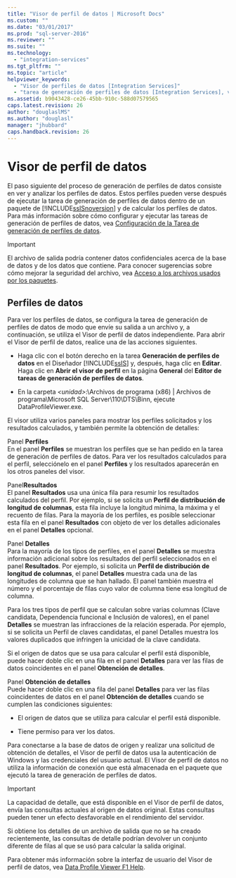 ```yaml
---
title: "Visor de perfil de datos | Microsoft Docs"
ms.custom: ""
ms.date: "03/01/2017"
ms.prod: "sql-server-2016"
ms.reviewer: ""
ms.suite: ""
ms.technology: 
  - "integration-services"
ms.tgt_pltfrm: ""
ms.topic: "article"
helpviewer_keywords: 
  - "Visor de perfiles de datos [Integration Services]"
  - "tarea de generación de perfiles de datos [Integration Services], visor de salida"
ms.assetid: b9043428-ce26-45bb-910c-588d07579565
caps.latest.revision: 26
author: "douglaslMS"
ms.author: "douglasl"
manager: "jhubbard"
caps.handback.revision: 26
---
```

# Visor de perfil de datos
  El paso siguiente del proceso de generación de perfiles de datos consiste en ver y analizar los perfiles de datos. Estos perfiles pueden verse después de ejecutar la tarea de generación de perfiles de datos dentro de un paquete de [!INCLUDE[ssISnoversion](../../includes/ssisnoversion-md.md)] y de calcular los perfiles de datos. Para más información sobre cómo configurar y ejecutar las tareas de generación de perfiles de datos, vea [Configuración de la Tarea de generación de perfiles de datos](../../integration-services/control-flow/setup-of-the-data-profiling-task.md).  
  
> [!IMPORTANT]  
>  El archivo de salida podría contener datos confidenciales acerca de la base de datos y de los datos que contiene. Para conocer sugerencias sobre cómo mejorar la seguridad del archivo, vea [Acceso a los archivos usados por los paquetes](../../integration-services/security/access-to-files-used-by-packages.md).  
  
## Perfiles de datos  
 Para ver los perfiles de datos, se configura la tarea de generación de perfiles de datos de modo que envíe su salida a un archivo y, a continuación, se utiliza el Visor de perfil de datos independiente. Para abrir el Visor de perfil de datos, realice una de las acciones siguientes.  
  
-   Haga clic con el botón derecho en la tarea **Generación de perfiles de datos** en el Diseñador [!INCLUDE[ssIS](../../includes/ssis-md.md)] y, después, haga clic en **Editar**. Haga clic en **Abrir el visor de perfil** en la página **General** del **Editor de tareas de generación de perfiles de datos**.  
  
-   En la carpeta *\<unidad>*:\Archivos de programa (x86) | Archivos de programa\Microsoft SQL Server\110\DTS\Binn, ejecute DataProfileViewer.exe.  
  
 El visor utiliza varios paneles para mostrar los perfiles solicitados y los resultados calculados, y también permite la obtención de detalles:  
  
 Panel **Perfiles**  
 En el panel **Perfiles** se muestran los perfiles que se han pedido en la tarea de generación de perfiles de datos. Para ver los resultados calculados para el perfil, selecciónelo en el panel **Perfiles** y los resultados aparecerán en los otros paneles del visor.  
  
 Panel**Resultados**   
 El panel **Resultados** usa una única fila para resumir los resultados calculados del perfil. Por ejemplo, si se solicita un **Perfil de distribución de longitud de columnas**, esta fila incluye la longitud mínima, la máxima y el recuento de filas. Para la mayoría de los perfiles, es posible seleccionar esta fila en el panel **Resultados** con objeto de ver los detalles adicionales en el panel **Detalles** opcional.  
  
 Panel **Detalles**  
 Para la mayoría de los tipos de perfiles, en el panel **Detalles** se muestra información adicional sobre los resultados del perfil seleccionados en el panel **Resultados**. Por ejemplo, si solicita un **Perfil de distribución de longitud de columnas**, el panel **Detalles** muestra cada una de las longitudes de columna que se han hallado. El panel también muestra el número y el porcentaje de filas cuyo valor de columna tiene esa longitud de columna.  
  
 Para los tres tipos de perfil que se calculan sobre varias columnas (Clave candidata, Dependencia funcional e Inclusión de valores), en el panel **Detalles** se muestran las infracciones de la relación esperada. Por ejemplo, si se solicita un Perfil de claves candidatas, el panel Detalles muestra los valores duplicados que infringen la unicidad de la clave candidata.  
  
 Si el origen de datos que se usa para calcular el perfil está disponible, puede hacer doble clic en una fila en el panel **Detalles** para ver las filas de datos coincidentes en el panel **Obtención de detalles**.  
  
 Panel **Obtención de detalles**  
 Puede hacer doble clic en una fila del panel **Detalles** para ver las filas coincidentes de datos en el panel **Obtención de detalles** cuando se cumplen las condiciones siguientes:  
  
-   El origen de datos que se utiliza para calcular el perfil está disponible.  
  
-   Tiene permiso para ver los datos.  
  
 Para conectarse a la base de datos de origen y realizar una solicitud de obtención de detalles, el Visor de perfil de datos usa la autenticación de Windows y las credenciales del usuario actual. El Visor de perfil de datos no utiliza la información de conexión que está almacenada en el paquete que ejecutó la tarea de generación de perfiles de datos.  
  
> [!IMPORTANT]  
>  La capacidad de detalle, que está disponible en el Visor de perfil de datos, envía las consultas actuales al origen de datos original. Estas consultas pueden tener un efecto desfavorable en el rendimiento del servidor.  
>   
>  Si obtiene los detalles de un archivo de salida que no se ha creado recientemente, las consultas de detalle podrían devolver un conjunto diferente de filas al que se usó para calcular la salida original.  
  
 Para obtener más información sobre la interfaz de usuario del Visor de perfil de datos, vea [Data Profile Viewer F1 Help](../../integration-services/control-flow/data-profile-viewer-f1-help.md).  
  
  